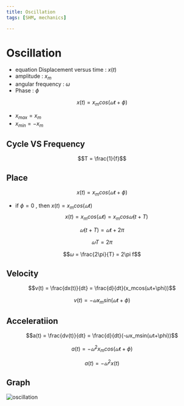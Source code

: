 ```yaml
---
title: Oscillation
tags: [SHM, mechanics]

---
```


# Oscillation
* equation Displacement versus time : $x(t)$
* amplitude : $x_m$
* angular frequency : $\omega$
* Phase : $\phi$

$$x(t) = x_mcos(𝜔t+\phi)$$

* $x_{max} = x_m$
* $x_{min} = -x_m$
## Cycle VS Frequency
$$T = \frac{1}{f}$$
## Place
$$x(t) = x_mcos(𝜔t+\phi)$$
* if $\phi = 0$ , then $x(t) = x_mcos(𝜔t)$
$$x(t) = x_mcos(𝜔t) = x_mcos𝜔(t+T)$$

$$𝜔(t+T) = 𝜔t+2\pi$$

$$𝜔T = 2\pi$$

$$𝜔 = \frac{2\pi}{T} = 2\pi f$$

## Velocity
$$v(t) = \frac{dx(t)}{dt} = \frac{d}{dt}(x_mcos(𝜔t+\phi))$$

$$v(t) = -𝜔x_msin(𝜔t+\phi)$$

## Acceleratiion
$$a(t) = \frac{dv(t)}{dt} = \frac{d}{dt}(-𝜔x_msin(𝜔t+\phi))$$

$$a(t) = -𝜔^2x_mcos(𝜔t+\phi)$$

$$a(t) = -𝜔^2x(t)$$

## Graph
![oscillation](https://hackmd.io/_uploads/HJDvnXnSJe.png)
